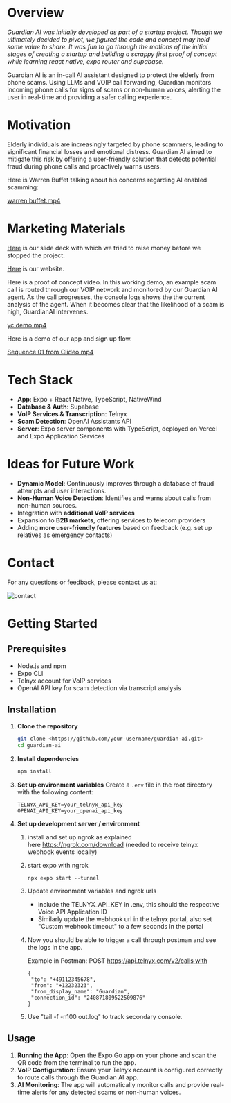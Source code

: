 # Overview

*Guardian AI was initially developed as part of a startup project. Though we ultimately decided to pivot, we figured the code and concept may hold some value to share. It was fun to go through the motions of the initial stages of creating a startup and building a scrappy first proof of concept while learning react native, expo router and supabase.*

Guardian AI is an in-call AI assistant designed to protect the elderly from phone scams. Using LLMs and VOIP call forwarding, Guardian monitors incoming phone calls for signs of scams or non-human voices, alerting the user in real-time and providing a safer calling experience.

# Motivation

Elderly individuals are increasingly targeted by phone scammers, leading to significant financial losses and emotional distress. Guardian AI aimed to mitigate this risk by offering a user-friendly solution that detects potential fraud during phone calls and proactively warns users.

Here is Warren Buffet talking about his concerns regarding AI enabled scamming:

[warren buffet.mp4](https://prod-files-secure.s3.us-west-2.amazonaws.com/ef259715-4608-4d5d-9dcb-3f99b9830a60/893b76f9-468f-46f1-891b-ac33650a00cb/warren_buffet.mp4)

# Marketing Materials

[Here](https://www.storydoc.com/4d343fe70f8e5a4178ab2339e5508d0d/b2509dda-27f1-46e4-8678-d01ba70392f5/660796d569c9c1f409702a30) is our slide deck with which we tried to raise money before we stopped the project.

[Here](https://www.guardian-ai.io/) is our website.

Here is a proof of concept video. 
In this working demo, an example scam call is routed through our VOIP network and monitored by our Guardian AI agent. As the call progresses, the console logs shows the the current analysis of the agent. When it becomes clear that the likelihood of a scam is high, GuardianAI intervenes.

[yc demo.mp4](https://prod-files-secure.s3.us-west-2.amazonaws.com/ef259715-4608-4d5d-9dcb-3f99b9830a60/a051bd2a-895a-415a-9789-d817d58d2931/yc_demo.mp4)

Here is a demo of our app and sign up flow.

[Sequence 01 from Clideo.mp4](https://prod-files-secure.s3.us-west-2.amazonaws.com/ef259715-4608-4d5d-9dcb-3f99b9830a60/2489abfd-c9b7-4468-b9d0-118e81d50282/Sequence_01_from_Clideo.mp4)

# Tech Stack

- **App**: Expo + React Native, TypeScript, NativeWind
- **Database & Auth**: Supabase
- **VoIP Services & Transcription**: Telnyx
- **Scam Detection**: OpenAI Assistants API
- **Server**: Expo server components with TypeScript, deployed on Vercel and Expo Application Services

# Ideas for Future Work

- **Dynamic Model**: Continuously improves through a database of fraud attempts and user interactions.
- **Non-Human Voice Detection**: Identifies and warns about calls from non-human sources.
- Integration with **additional VoIP services**
- Expansion to **B2B markets**, offering services to telecom providers
- Adding **more user-friendly features** based on feedback (e.g. set up relatives as emergency contacts)

# Contact

For any questions or feedback, please contact us at:

![contact](https://github.com/user-attachments/assets/54a62be0-6981-44d5-ace0-0f6a43a82a92)

# Getting Started

## Prerequisites

- Node.js and npm
- Expo CLI
- Telnyx account for VoIP services
- OpenAI API key for scam detection via transcript analysis

## Installation

1. **Clone the repository**
    
    ```bash
    git clone <https://github.com/your-username/guardian-ai.git>
    cd guardian-ai
    ```
    
2. **Install dependencies**
    
    ```bash
    npm install
    ```
    
3. **Set up environment variables**
Create a `.env` file in the root directory with the following content:
    
    ```
    TELNYX_API_KEY=your_telnyx_api_key
    OPENAI_API_KEY=your_openai_api_key
    ```
    
4. **Set up development server / environment**
    1. install and set up ngrok as explained here https://ngrok.com/download (needed to receive telnyx webhook events locally)
    2. start expo with ngrok
        
        ```
        npx expo start --tunnel
        ```
        
    3. Update environment variables and ngrok urls
        - include the TELNYX_API_KEY in .env, this should the respective Voice API Application ID
        - Similarly update the webhook url in the telnyx portal, also set "Custom webhook timeout" to a few seconds in the portal
    4. Now you should be able to trigger a call through postman and see the logs in the app.
        
        Example in Postman: POST https://api.telnyx.com/v2/calls with
        
        ```
        {
         "to": "+49112345678",
         "from": "+12232323",
         "from_display_name": "Guardian",
         "connection_id": "240871809522509876"
        }
        ```
        
    5. Use "tail -f -n100 out.log" to track secondary console.

## Usage

1. **Running the App**: Open the Expo Go app on your phone and scan the QR code from the terminal to run the app.
2. **VoIP Configuration**: Ensure your Telnyx account is configured correctly to route calls through the Guardian AI app.
3. **AI Monitoring**: The app will automatically monitor calls and provide real-time alerts for any detected scams or non-human voices.
